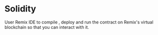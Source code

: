 # Solidity

User Remix IDE to compile , deploy and run the contract on Remix's virtual blockchain so that you can interact with it.
